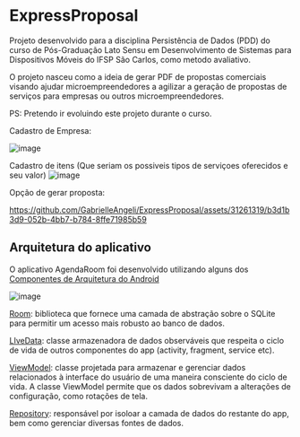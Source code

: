 # ExpressProposal
Projeto desenvolvido para a disciplina Persistência de Dados (PDD) do curso de Pós-Graduação Lato Sensu em Desenvolvimento de Sistemas para Dispositivos Móveis do IFSP São Carlos, como metodo avaliativo.

O projeto nasceu como a ideia de gerar PDF de propostas comerciais visando ajudar microempreendedores a agilizar a geração de propostas de serviços para empresas ou outros microempreendedores. 

PS: Pretendo ir evoluindo este projeto durante o curso.

Cadastro de Empresa:

![image](https://github.com/GabrielleAngeli/ExpressProposal/assets/31261319/79a0e9b2-b05a-4c83-9096-9523f8da0aea)

Cadastro de itens (Que seriam os possiveis tipos de serviçoes oferecidos e seu valor)
![image](https://github.com/GabrielleAngeli/ExpressProposal/assets/31261319/5aeac866-7061-46b2-ba2d-19a5281d2bae)

Opção de gerar proposta:

https://github.com/GabrielleAngeli/ExpressProposal/assets/31261319/b3d1b3d9-052b-4bb7-b784-8ffe71985b59

## Arquitetura do aplicativo
O aplicativo AgendaRoom foi desenvolvido utilizando alguns dos [Componentes de Arquitetura do Android](https://developer.android.com/topic/libraries/architecture?hl=pt-br#:~:text=Componentes%20da%20arquitetura%20do%20Android%20%C3%A9%20um%20conjunto%20de%20bibliotecas,com%20a%20persist%C3%AAncia%20de%20dados.) 

![image](https://github.com/pdalbem/AgendaRoom/assets/7870280/ffeb5421-9f27-4033-8e0b-8ad613b9cf6d)

[Room](https://developer.android.com/topic/libraries/architecture/room?hl=pt-br): biblioteca que fornece uma camada de abstração sobre o SQLite para permitir um acesso mais robusto ao banco de dados.

[LIveData](https://developer.android.com/topic/libraries/architecture/livedata?hl=pt-br): classe armazenadora de dados observáveis que respeita o ciclo de vida de outros componentes do app (activity, fragment, service etc).

[ViewModel](https://developer.android.com/topic/libraries/architecture/viewmodel?hl=pt-br): classe projetada para armazenar e gerenciar dados relacionados à interface do usuário de uma maneira consciente do ciclo de vida. A classe ViewModel permite que os dados sobrevivam a alterações de configuração, como rotações de tela.

[Repository](https://developer.android.com/topic/architecture/data-layer?hl=pt-br#architecture): responsável por isoloar a camada de dados do restante do app, bem como gerenciar diversas fontes de dados.



